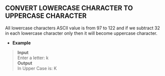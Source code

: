 ##  CONVERT LOWERCASE CHARACTER TO UPPERCASE CHARACTER  

 All lowercase characters ASCII value is from 97 to 122 and if we subtract 32 in each lowercase character only then it will become uppercase character.    
 
 * **Example**  
 
 > **Input**  
 > Enter a letter: k   
 > **Output**  
 > In Upper Case is: K  
 
